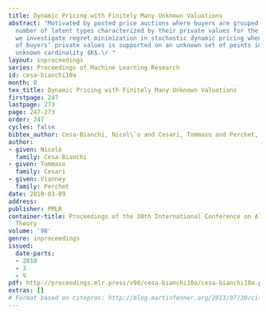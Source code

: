 ```yaml
---
title: Dynamic Pricing with Finitely Many Unknown Valuations
abstract: "Motivated by posted price auctions where buyers are grouped in an unknown
  number of latent types characterized by their private values for the good on sale,
  we investigate regret minimization in stochastic dynamic pricing when the distribution
  of buyers’ private values is supported on an unknown set of points in $[0,1]$ of
  unknown cardinality $K$.\r "
layout: inproceedings
series: Proceedings of Machine Learning Research
id: cesa-bianchi10a
month: 0
tex_title: Dynamic Pricing with Finitely Many Unknown Valuations
firstpage: 247
lastpage: 273
page: 247-273
order: 247
cycles: false
bibtex_author: Cesa-Bianchi, Nicol\`o and Cesari, Tommaso and Perchet, Vianney
author:
- given: Nicolò
  family: Cesa-Bianchi
- given: Tommaso
  family: Cesari
- given: Vianney
  family: Perchet
date: 2010-03-09
address: 
publisher: PMLR
container-title: Proceedings of the 30th International Conference on Algorithmic Learning
  Theory
volume: '98'
genre: inproceedings
issued:
  date-parts:
  - 2010
  - 3
  - 9
pdf: http://proceedings.mlr.press/v98/cesa-bianchi10a/cesa-bianchi10a.pdf
extras: []
# Format based on citeproc: http://blog.martinfenner.org/2013/07/30/citeproc-yaml-for-bibliographies/
---
```

